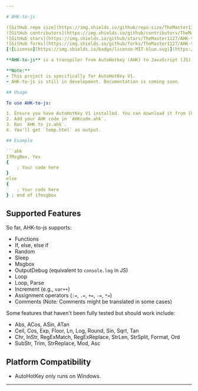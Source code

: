 ```yaml
---

# AHK-to-js

![GitHub repo size](https://img.shields.io/github/repo-size/TheMaster1127/AHK-to-js)
![GitHub contributors](https://img.shields.io/github/contributors/TheMaster1127/AHK-to-js)
![GitHub stars](https://img.shields.io/github/stars/TheMaster1127/AHK-to-js?style=social)
![GitHub forks](https://img.shields.io/github/forks/TheMaster1127/AHK-to-js?style=social)
[![License](https://img.shields.io/badge/license-MIT-blue.svg)](https://opensource.org/licenses/MIT)

**AHK-to-js** is a transpiler from AutoHotkey (AHK) to JavaScript (JS) with HTML in a full HTML file. It aims to simulate AHK inside a browser on any device.

**Note:**
- This project is specifically for AutoHotKey V1.
- AHK-to-js is still in development. Documentation is coming soon.

## Usage

To use AHK-to-js:

1. Ensure you have AutoHotKey V1 installed. You can download it from [here](https://www.autohotkey.com/download/ahk-install.exe).
2. Add your AHK code in `AHKcode.ahk`.
3. Run `AHK to js.ahk`.
4. You'll get `temp.html` as output.

## Example

```ahk
IfMsgBox, Yes
{
    ; Your code here
}
else
{
    ; Your code here
} ; end of ifmsgbox
```

## Supported Features

So far, AHK-to-js supports:

- Functions
- If, else, else if
- Random
- Sleep
- Msgbox 
- OutputDebug (equivalent to `console.log` in JS)
- Loop
- Loop, Parse
- Increment (e.g., `var++`)
- Assignment operators (`:=`, `.=`, `+=`, `-=`, `*=`)
- Comments (Note: Comments might be translated in some cases)

Some features that haven't been fully tested but should work include:

- Abs, ACos, ASin, ATan
- Ceil, Cos, Exp, Floor, Ln, Log, Round, Sin, Sqrt, Tan
- Chr, InStr, RegExMatch, RegExReplace, StrLen, StrSplit, Format, Ord
- SubStr, Trim, StrReplace, Mod, Asc

## Platform Compatibility

- AutoHotKey only runs on Windows.

---
```

